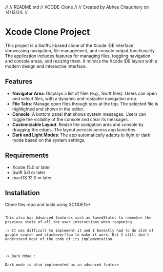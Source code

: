 //
//  README.md
//  XCODE-Clone
//
//  Created by Abhee Chaudhary on 14/12/24.
//

# Xcode Clone Project

This project is a SwiftUI-based clone of the Xcode IDE interface, showcasing navigation, file management, and console output functionality. The application includes features for managing files, toggling navigation and console areas, and resizing them. It mimics the Xcode IDE layout with a modern design and interactive interface.

## Features

- **Navigator Area**: Displays a list of files (e.g., Swift files). Users can open and select files, with a dynamic and resizable navigation area.
- **File Tabs**: Manage open files through tabs at the top. The selected file is highlighted and shown in the editor.
- **Console**: A bottom panel that shows system messages. Users can toggle the visibility of the console and clear its messages.
- **Customizable Layout**: Resize the navigation area and console by dragging the edges. The layout persists across app launches.
- **Dark and Light Modes**: The app automatically adapts to light or dark mode based on the system settings.

## Requirements

- Xcode 15.0 or later
- Swift 5.0 or later
- macOS 12.0 or later

## Installation

Clone this repo and build using XCODE15+
                                                                                                                                                                                    
                                                                                                                                                                                    
                                                                                                                                                                                    
                                                                                                                                                                                    This also has Advanced features such as SavedStates to remember the previous state of all the user interactions when reopening.
                                                                                                                                                                                    -> It was difficult to implement it and I honestly had to do alot of google search and stackoverflow to make it work. But I still don't understand most of the code of its implementation
                                                                                                                                                                                    
                                                                                                                                                                
                                                                                                                                                                                    -> Dark Mdoe :
                                                                                                                                                                                        Dark mode is also implemented as an advanced feature
